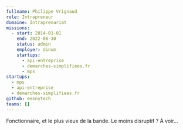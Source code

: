 ```yaml
---
fullname: Philippe Vrignaud
role: Intrapreneur
domaine: Intraprenariat
missions:
  - start: 2014-01-01
    end: 2022-06-30
    status: admin
    employer: dinum
    startups:
      - api-entreprise
      - demarches-simplifiees.fr
      - mps
startups:
  - mps
  - api-entreprise
  - demarches-simplifiees.fr
github: emsnytech
teams: []
---
```

Fonctionnaire, et le plus vieux de la bande. Le moins disruptif ? À voir…